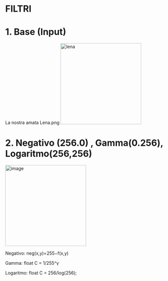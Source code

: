 # FILTRI
# 1. Base (Input)
La nostra amata Lena.png 
<img width="256" height="256" alt="lena" src="https://github.com/user-attachments/assets/e74c0ccb-eb8c-4c40-bf55-f436f46e60e6" />

# 2. Negativo (256.0) , Gamma(0.256),  Logaritmo(256,256) 
<img width="256" height="256" alt="image" src="https://github.com/user-attachments/assets/03674e34-82c0-4e82-adb0-e1bc1491d4d5" />

Negativo: neg(x,y)=255−f(x,y)

Gamma: float C = 1/255^γ

Logaritmo:  float C = 256/log(256);
  



